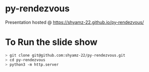 # py-rendezvous

Presentation hosted @ https://shyamz-22.github.io/py-rendezvous/

# To Run the slide show

```bash
> git clone git@github.com:shyamz-22/py-rendezvous.git
> cd py-rendezvous
> python3 -m http.server
```
